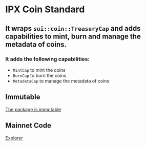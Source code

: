 # IPX Coin Standard

## It wraps `sui::coin::TreasuryCap` and adds capabilities to mint, burn and manage the metadata of coins.

### It adds the following capabilities:

- `MintCap` to mint the coins
- `BurnCap` to burn the coins
- `MetadataCap` to manage the metadata of coins

## Immutable

[The package is immutable](https://suiscan.xyz/mainnet/tx/B7JrqBzMMfwTDsV9UaJYBMNaYjFH4tj1VkKwENW5rHaE)

## Mainnet Code

[Explorer](https://suiscan.xyz/mainnet/object/0x644c3b903a9636eba77e56cefd7c207734fb80dbf9a16af10f33ce03cbb65670/contracts)
